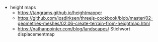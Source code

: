 * height maps
  * https://tangrams.github.io/heightmapper
  * https://github.com/josdirksen/threejs-cookbook/blob/master/02-geometries-meshes/02.06-create-terrain-from-heightmap.html
  * https://nathanpointer.com/blog/landscapes/ Stichwort displacementmap